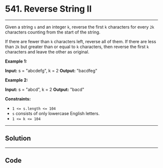 # 541. Reverse String II

---

Given a string `s` and an integer `k`, reverse the first `k` characters for every `2k` characters counting from the start of the string.

If there are fewer than `k` characters left, reverse all of them. If there are less than `2k` but greater than or equal to `k` characters, then reverse the first `k` characters and leave the other as original.

 

**Example 1:**


**Input:** s = "abcdefg", k = 2
**Output:** "bacdfeg"


**Example 2:**


**Input:** s = "abcd", k = 2
**Output:** "bacd"


 

**Constraints:**

  * `1 <= s.length <= 104`
  * `s` consists of only lowercase English letters.
  * `1 <= k <= 104`

---

## Solution



---

## Code
```python


```